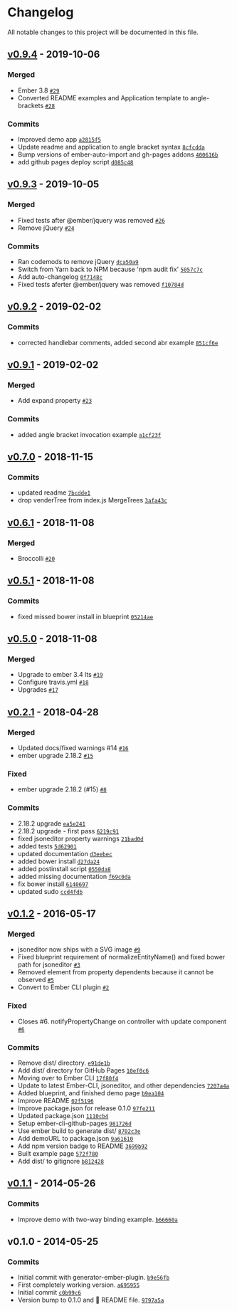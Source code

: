 # Changelog

All notable changes to this project will be documented in this file.

## [v0.9.4](https://github.com/Glavin001/ember-jsoneditor/compare/v0.9.3...v0.9.4) - 2019-10-06

### Merged

- Ember 3.8 [`#29`](https://github.com/Glavin001/ember-jsoneditor/pull/29)
- Converted README examples and Application template to angle-brackets [`#28`](https://github.com/Glavin001/ember-jsoneditor/pull/28)

### Commits

- Improved demo app [`a2815f5`](https://github.com/Glavin001/ember-jsoneditor/commit/a2815f54aaa183d5933489677c27eb0350afa603)
- Update readme and application to angle bracket syntax [`8cfcdda`](https://github.com/Glavin001/ember-jsoneditor/commit/8cfcdda4220d309c16dd8687b9318c309cadb2cb)
- Bump versions of ember-auto-import and gh-pages addons [`400616b`](https://github.com/Glavin001/ember-jsoneditor/commit/400616b89771c6c210a0d4561d7a5d4eae65b0e3)
- add github pages deploy script [`d085c48`](https://github.com/Glavin001/ember-jsoneditor/commit/d085c4805efba7caa4bb7cf97731299090a4805c)

## [v0.9.3](https://github.com/Glavin001/ember-jsoneditor/compare/v0.9.2...v0.9.3) - 2019-10-05

### Merged

- Fixed tests after @ember/jquery was removed [`#26`](https://github.com/Glavin001/ember-jsoneditor/pull/26)
- Remove jQuery [`#24`](https://github.com/Glavin001/ember-jsoneditor/pull/24)

### Commits

- Ran codemods to remove jQuery [`dca50a9`](https://github.com/Glavin001/ember-jsoneditor/commit/dca50a93e089bf5197cafdb9dff26eab5b3eabea)
- Switch from Yarn back to NPM because &#x27;npm audit fix&#x27; [`5057c7c`](https://github.com/Glavin001/ember-jsoneditor/commit/5057c7c36235b628775d402e36f1d941eaebc045)
- Add auto-changelog [`0f7148c`](https://github.com/Glavin001/ember-jsoneditor/commit/0f7148c2fe46a4b7cdbd4afd9e3c168b7b88aaf5)
- Fixed tests aferter @ember/jquery was removed [`f10784d`](https://github.com/Glavin001/ember-jsoneditor/commit/f10784d84897fb3c58cbcc6fd651e91e259e2380)

## [v0.9.2](https://github.com/Glavin001/ember-jsoneditor/compare/v0.9.1...v0.9.2) - 2019-02-02

### Commits

- corrected handlebar comments, added second abr example [`851cf6e`](https://github.com/Glavin001/ember-jsoneditor/commit/851cf6e99e669f4ffe0b2e7ef5f6a592375a7981)

## [v0.9.1](https://github.com/Glavin001/ember-jsoneditor/compare/v0.7.0...v0.9.1) - 2019-02-02

### Merged

- Add expand property [`#23`](https://github.com/Glavin001/ember-jsoneditor/pull/23)

### Commits

- added angle bracket invocation example [`a1cf23f`](https://github.com/Glavin001/ember-jsoneditor/commit/a1cf23f6d26756fc9e0acc8efe5743d5650fdabf)

## [v0.7.0](https://github.com/Glavin001/ember-jsoneditor/compare/v0.6.1...v0.7.0) - 2018-11-15

### Commits

- updated readme [`7bcdde1`](https://github.com/Glavin001/ember-jsoneditor/commit/7bcdde124293b0455083c00680abaf66e9502d56)
- drop venderTree from index.js MergeTrees [`3afa43c`](https://github.com/Glavin001/ember-jsoneditor/commit/3afa43c03eac1ee5afd6833468e08918435f428f)

## [v0.6.1](https://github.com/Glavin001/ember-jsoneditor/compare/v0.5.1...v0.6.1) - 2018-11-08

### Merged

- Broccolli [`#20`](https://github.com/Glavin001/ember-jsoneditor/pull/20)

## [v0.5.1](https://github.com/Glavin001/ember-jsoneditor/compare/v0.5.0...v0.5.1) - 2018-11-08

### Commits

- fixed missed bower install in blueprint [`05214ae`](https://github.com/Glavin001/ember-jsoneditor/commit/05214ae8e55704fcc6a75275621ad76256679b37)

## [v0.5.0](https://github.com/Glavin001/ember-jsoneditor/compare/v0.2.1...v0.5.0) - 2018-11-08

### Merged

- Upgrade to ember 3.4 lts [`#19`](https://github.com/Glavin001/ember-jsoneditor/pull/19)
- Configure travis.yml [`#18`](https://github.com/Glavin001/ember-jsoneditor/pull/18)
- Upgrades [`#17`](https://github.com/Glavin001/ember-jsoneditor/pull/17)

## [v0.2.1](https://github.com/Glavin001/ember-jsoneditor/compare/v0.1.2...v0.2.1) - 2018-04-28

### Merged

- Updated docs/fixed warnings #14 [`#16`](https://github.com/Glavin001/ember-jsoneditor/pull/16)
- ember upgrade 2.18.2 [`#15`](https://github.com/Glavin001/ember-jsoneditor/pull/15)

### Fixed

- ember upgrade 2.18.2 (#15) [`#8`](https://github.com/Glavin001/ember-jsoneditor/issues/8)

### Commits

- 2.18.2 upgrade [`ea5e241`](https://github.com/Glavin001/ember-jsoneditor/commit/ea5e241973d1571e1d8bb84cb99aeb40065cc68c)
- 2.18.2 upgrade - first pass [`6219c91`](https://github.com/Glavin001/ember-jsoneditor/commit/6219c91f16635dd03bda472424d5b9974310ffb0)
- fixed jsoneditor property warnings [`21bad0d`](https://github.com/Glavin001/ember-jsoneditor/commit/21bad0d1d937b2d3a31fe40691721c76c99ab2b2)
- added tests [`5d62901`](https://github.com/Glavin001/ember-jsoneditor/commit/5d6290193448a5f1567cd6c63cc844017875db27)
- updated documentation [`d3eebec`](https://github.com/Glavin001/ember-jsoneditor/commit/d3eebecb60f1d7fc42ed8db300390fb0e7249888)
- added bower install [`d27da24`](https://github.com/Glavin001/ember-jsoneditor/commit/d27da247e6d3508b6dff2d5b79a60a15dcfef19c)
- added postinstall script [`0550da8`](https://github.com/Glavin001/ember-jsoneditor/commit/0550da87d4ca8b47926750810db3703af73fe5db)
- added missing documentation [`f69c0da`](https://github.com/Glavin001/ember-jsoneditor/commit/f69c0dafc520ed267e8535c5e2986d91ab73bbb8)
- fix bower install [`6140697`](https://github.com/Glavin001/ember-jsoneditor/commit/6140697a0ce1298c41c1d2ec5b714dc8d8105c75)
- updated sudo [`ccd4fdb`](https://github.com/Glavin001/ember-jsoneditor/commit/ccd4fdb0c1a7a19b34beedf76faf6dafeecedb31)

## [v0.1.2](https://github.com/Glavin001/ember-jsoneditor/compare/v0.1.1...v0.1.2) - 2016-05-17

### Merged

- jsoneditor now ships with a SVG image [`#9`](https://github.com/Glavin001/ember-jsoneditor/pull/9)
- Fixed blueprint requirement of normalizeEntityName() and fixed bower path for jsoneditor [`#3`](https://github.com/Glavin001/ember-jsoneditor/pull/3)
- Removed element from property dependents because it cannot be observed [`#5`](https://github.com/Glavin001/ember-jsoneditor/pull/5)
- Convert to Ember CLI plugin [`#2`](https://github.com/Glavin001/ember-jsoneditor/pull/2)

### Fixed

- Closes #6. notifyPropertyChange on controller with update component [`#6`](https://github.com/Glavin001/ember-jsoneditor/issues/6)

### Commits

- Remove dist/ directory. [`e91de1b`](https://github.com/Glavin001/ember-jsoneditor/commit/e91de1bb03368a28ba6e16ae5c1ee6eb1c43ee90)
- Add dist/ directory for GitHub Pages [`10ef0c6`](https://github.com/Glavin001/ember-jsoneditor/commit/10ef0c6221c54acae07ee5303a69f5cdf77b2cfd)
- Moving over to Ember CLI [`17f80f4`](https://github.com/Glavin001/ember-jsoneditor/commit/17f80f4826d2f095166e36fc7008cc6705d0bd65)
- Update to latest Ember-CLI, jsoneditor, and other dependencies [`7207a4a`](https://github.com/Glavin001/ember-jsoneditor/commit/7207a4a23687bebad5f9d8ad3593a06e64a9d65b)
- Added blueprint, and finished demo page [`b9ea104`](https://github.com/Glavin001/ember-jsoneditor/commit/b9ea1047a260aa81a2a8a653c956fe95fa332fea)
- Improve README [`02f5196`](https://github.com/Glavin001/ember-jsoneditor/commit/02f51963116df77dd9720d1767f887bb371c6a45)
- Improve package.json for release 0.1.0 [`97fe211`](https://github.com/Glavin001/ember-jsoneditor/commit/97fe2114538341903155710e9faece9bbf13c9fd)
- Updated package.json [`1110cb4`](https://github.com/Glavin001/ember-jsoneditor/commit/1110cb4b4d1abec94f11fe37afdb8b81d97c6819)
- Setup ember-cli-github-pages [`981726d`](https://github.com/Glavin001/ember-jsoneditor/commit/981726d158080f48d0b67e34676c32101899358f)
- Use ember build to generate dist/ [`8702c3e`](https://github.com/Glavin001/ember-jsoneditor/commit/8702c3e13d0ad1239117c2d3ebc28a67950c3004)
- Add demoURL to package.json [`9a61610`](https://github.com/Glavin001/ember-jsoneditor/commit/9a61610dbf0edd5ec8a5e9d456065507cbe82710)
- Add npm version badge to README [`3699b92`](https://github.com/Glavin001/ember-jsoneditor/commit/3699b92da71e17be59f98595d1ea91ccb65dde9a)
- Built example page [`572f780`](https://github.com/Glavin001/ember-jsoneditor/commit/572f780caf37e583652c52404e24e582c22cbc52)
- Add dist/ to gitignore [`b812428`](https://github.com/Glavin001/ember-jsoneditor/commit/b81242865ada94afe3c49298d3080f733178cdec)

## [v0.1.1](https://github.com/Glavin001/ember-jsoneditor/compare/v0.1.0...v0.1.1) - 2014-05-26

### Commits

- Improve demo with two-way binding example. [`b66660a`](https://github.com/Glavin001/ember-jsoneditor/commit/b66660ac1d990dac827e59e163d1a657d6b62875)

## v0.1.0 - 2014-05-25

### Commits

- Initial commit with generator-ember-plugin. [`b9e56fb`](https://github.com/Glavin001/ember-jsoneditor/commit/b9e56fb26d52c3702f236393592b9c93d284094d)
- First completely working version. [`a695955`](https://github.com/Glavin001/ember-jsoneditor/commit/a695955b3ff2a20cd26b6ca5ef31edd95019673c)
- Initial commit [`c0b99c6`](https://github.com/Glavin001/ember-jsoneditor/commit/c0b99c644052f97b112ddc9d626cb100f5427475)
- Version bump to 0.1.0 and :lipstick: README file. [`9797a5a`](https://github.com/Glavin001/ember-jsoneditor/commit/9797a5ad143dd97db1d8f62e0e01ef2e445b009a)
